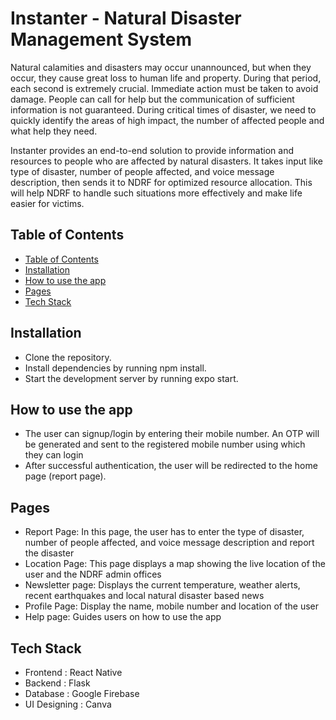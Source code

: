 # Instanter - Natural Disaster Management System

Natural calamities and disasters may occur unannounced, but when they occur, they cause great loss to human life and property. During that period, each second is extremely crucial. Immediate action must be taken to avoid damage. People can call for help but the communication of sufficient information is not guaranteed.  During critical times of disaster, we need to quickly identify the areas of high impact, the number of affected people and what help they need. 

Instanter provides an end-to-end solution to provide information and resources to people who are affected by natural disasters.
It takes input like type of disaster, number of people affected, and voice message description, then sends it to NDRF for optimized resource allocation. This will help NDRF to handle such situations more effectively and make life easier for victims.

## Table of Contents
- [Table of Contents](#table-of-contents)
- [Installation](#installation)
- [How to use the app](#how-to-use-the-app)
- [Pages](#pages)
- [Tech Stack](#tech-stack)

## Installation
* Clone the repository.
* Install dependencies by running npm install.
* Start the development server by running expo start.

## How to use the app

* The user can signup/login by entering their mobile number. An OTP will be generated and sent to the registered mobile number using which they can login 
* After successful authentication, the user will be redirected to the home page (report page). 

## Pages

* Report Page: In this page, the user has to enter the type of disaster, number of people  affected, and voice message description and report the disaster
* Location Page: This page displays a map showing the live location of the user and the NDRF admin offices
* Newsletter page: Displays the current temperature, weather alerts, recent earthquakes and local natural disaster based news
* Profile Page: Display the name, mobile number and location of the user
* Help page: Guides users on how to use the app

## Tech Stack

* Frontend  : React Native
* Backend : Flask
* Database : Google Firebase
* UI Designing : Canva
